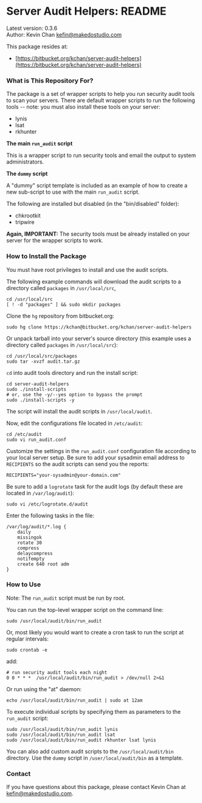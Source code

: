 # Server Audit Helpers: README

Latest version: 0.3.6  
Author: Kevin Chan <kefin@makedostudio.com>

This package resides at:

* [https://bitbucket.org/kchan/server-audit-helpers](https://bitbucket.org/kchan/server-audit-helpers)

### What is This Repository For?

The package is a set of wrapper scripts to help you run security audit tools to scan your servers. There are default wrapper scripts to run the following tools -- note: you must also install these tools on your server:

* lynis
* lsat
* rkhunter

**The main `run_audit` script**

This is a wrapper script to run security tools and email the output to system administrators.

**The `dummy` script**

A "dummy" script template is included as an example of how to create a new sub-script to use with the main `run_audit` script.

The following are installed but disabled (in the "bin/disabled" folder):

* chkrootkit
* tripwire

**Again, IMPORTANT:** The security tools must be already installed on your server for the wrapper scripts to work.

### How to Install the Package

You must have root privileges to install and use the audit scripts.

The following example commands will download the audit scripts to a directory called `packages` in `/usr/local/src`,

    cd /usr/local/src
    [ ! -d "packages" ] && sudo mkdir packages

Clone the `hg` repository from bitbucket.org:

    sudo hg clone https://kchan@bitbucket.org/kchan/server-audit-helpers

Or unpack tarball into your server's source directory (this example uses a directory called `packages` in `/usr/local/src`):

    cd /usr/local/src/packages
    sudo tar -xvzf audit.tar.gz

`cd` into audit tools directory and run the install script:

    cd server-audit-helpers
    sudo ./install-scripts
    # or, use the -y/--yes option to bypass the prompt
    sudo ./install-scripts -y

The script will install the audit scripts in `/usr/local/audit`.

Now, edit the configurations file located in `/etc/audit`:

    cd /etc/audit
    sudo vi run_audit.conf

Customize the settings in the `run_audit.conf` configuration file according to your local server setup. Be sure to add your sysadmin email address to `RECIPIENTS` so the audit scripts can send you the reports:

    RECIPIENTS="your-sysadmin@your-domain.com"

Be sure to add a `logrotate` task for the audit logs (by default these are located in `/var/log/audit`):

    sudo vi /etc/logrotate.d/audit

Enter the following tasks in the file:

    /var/log/audit/*.log {
        daily
        missingok
        rotate 30
        compress
        delaycompress
        notifempty
        create 640 root adm
    }


### How to Use

Note: The `run_audit` script must be run by root.

You can run the top-level wrapper script on the command line:

    sudo /usr/local/audit/bin/run_audit

Or, most likely you would want to create a cron task to run the script at regular intervals:

    sudo crontab -e

add:

    # run security audit tools each night
    0 0 * * *  /usr/local/audit/bin/run_audit > /dev/null 2>&1

Or run using the "at" daemon:

    echo /usr/local/audit/bin/run_audit | sudo at 12am

To execute individual scripts by specifying them as parameters to the `run_audit` script:

    sudo /usr/local/audit/bin/run_audit lynis
    sudo /usr/local/audit/bin/run_audit lsat
    sudo /usr/local/audit/bin/run_audit rkhunter lsat lynis

You can also add custom audit scripts to the `/usr/local/audit/bin` directory. Use the `dummy` script in `/user/local/audit/bin` as a template.

### Contact

If you have questions about this package, please contact Kevin Chan at <kefin@makedostudio.com>.
